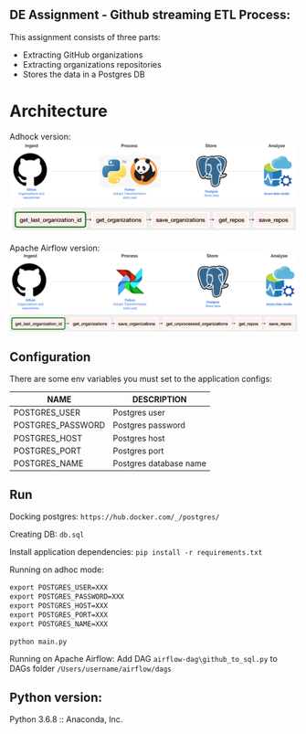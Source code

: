 ## DE Assignment - Github streaming ETL Process:

This assignment consists of three parts:
- Extracting GitHub organizations 
- Extracting organizations repositories
- Stores the data in a Postgres DB


# Architecture

Adhock version:
![Architecture](architecture.png?raw=true)
![](graph-view.png?raw=true)

Apache Airflow version:
![Architecture](architecture-airflow.png?raw=true)
![](graph-airflow-view.png?raw=true)



## Configuration

There are some env variables you must set to the application configs:

NAME                      | DESCRIPTION
--------------------------|------------
POSTGRES_USER           | Postgres user
POSTGRES_PASSWORD       | Postgres password
POSTGRES_HOST           | Postgres host
POSTGRES_PORT           | Postgres port
POSTGRES_NAME           | Postgres database name


## Run
Docking postgres:
`https://hub.docker.com/_/postgres/`

Creating DB:
`db.sql`

Install application dependencies:
`pip install -r requirements.txt`

Running on adhoc mode:
```
export POSTGRES_USER=XXX
export POSTGRES_PASSWORD=XXX
export POSTGRES_HOST=XXX
export POSTGRES_PORT=XXX
export POSTGRES_NAME=XXX
```
`python main.py`

Running on Apache Airflow:
Add DAG `airflow-dag\github_to_sql.py` to DAGs folder `/Users/username/airflow/dags` 


## Python version:
Python 3.6.8 :: Anaconda, Inc.

